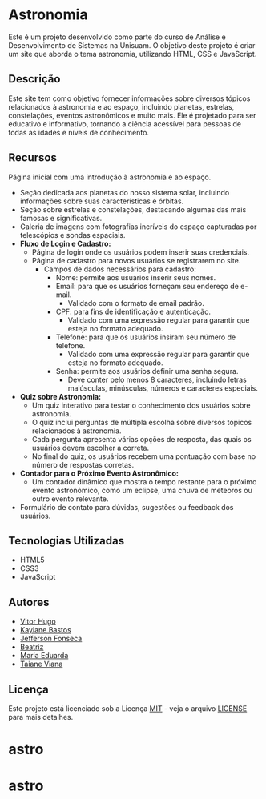 # Astronomia

Este é um projeto desenvolvido como parte do curso de Análise e Desenvolvimento de Sistemas na Unisuam. O objetivo deste projeto é criar um site que aborda o tema astronomia, utilizando HTML, CSS e JavaScript.

## Descrição

Este site tem como objetivo fornecer informações sobre diversos tópicos relacionados à astronomia e ao espaço, incluindo planetas, estrelas, constelações, eventos astronômicos e muito mais. Ele é projetado para ser educativo e informativo, tornando a ciência acessível para pessoas de todas as idades e níveis de conhecimento.

## Recursos
 Página inicial com uma introdução à astronomia e ao espaço.
- Seção dedicada aos planetas do nosso sistema solar, incluindo informações sobre suas características e órbitas.
- Seção sobre estrelas e constelações, destacando algumas das mais famosas e significativas.
- Galeria de imagens com fotografias incríveis do espaço capturadas por telescópios e sondas espaciais.
- **Fluxo de Login e Cadastro:**
  - Página de login onde os usuários podem inserir suas credenciais.
  - Página de cadastro para novos usuários se registrarem no site.
    - Campos de dados necessários para cadastro:
      - Nome: permite aos usuários inserir seus nomes.
      - Email: para que os usuários forneçam seu endereço de e-mail.
        - Validado com o formato de email padrão.
      - CPF: para fins de identificação e autenticação.
        - Validado com uma expressão regular para garantir que esteja no formato adequado.
      - Telefone: para que os usuários insiram seu número de telefone.
        - Validado com uma expressão regular para garantir que esteja no formato adequado.
      - Senha: permite aos usuários definir uma senha segura.
        - Deve conter pelo menos 8 caracteres, incluindo letras maiúsculas, minúsculas, números e caracteres especiais.
- **Quiz sobre Astronomia:**
  - Um quiz interativo para testar o conhecimento dos usuários sobre astronomia.
  - O quiz inclui perguntas de múltipla escolha sobre diversos tópicos relacionados à astronomia.
  - Cada pergunta apresenta várias opções de resposta, das quais os usuários devem escolher a correta.
  - No final do quiz, os usuários recebem uma pontuação com base no número de respostas corretas.
- **Contador para o Próximo Evento Astronômico:**
  - Um contador dinâmico que mostra o tempo restante para o próximo evento astronômico, como um eclipse, uma chuva de meteoros ou outro evento relevante.
- Formulário de contato para dúvidas, sugestões ou feedback dos usuários.
    
## Tecnologias Utilizadas

- HTML5
- CSS3
- JavaScript

## Autores
- [Vitor Hugo](https://github.com/vitoinacio)
- [Kaylane Bastos](https://github.com/kaylanebaastos)
- [Jefferson Fonseca](https://github.com/devjefferson)
- [Beatriz](https://github.com/beatizmonteiro)
- [Maria Eduarda](https://github.com/mariaduda92)
- [Taiane Viana](https://github.com/tayviana)



## Licença

Este projeto está licenciado sob a Licença [MIT](https://opensource.org/licenses/MIT) - veja o arquivo [LICENSE](LICENSE) para mais detalhes.
# astro
# astro
